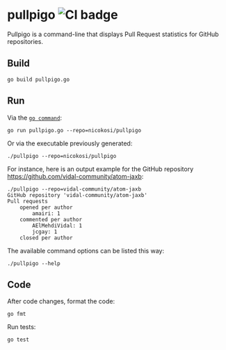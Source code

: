 # pullpigo ![CI badge](https://github.com/nicokosi/pullpigo/workflows/CI/badge.svg)

Pullpigo is a command-line that displays Pull Request statistics for GitHub repositories.

## Build

    go build pullpigo.go

## Run

Via the [`go command`](https://golang.org/cmd/go/):

    go run pullpigo.go --repo=nicokosi/pullpigo

Or via the executable previously generated:

    ./pullpigo --repo=nicokosi/pullpigo

For instance, here is an output example for the GitHub repository https://github.com/vidal-community/atom-jaxb:

    ./pullpigo --repo=vidal-community/atom-jaxb
    GitHub repository 'vidal-community/atom-jaxb'
    Pull requests
        opened per author
            amairi: 1
        commented per author
            AElMehdiVidal: 1
            jcgay: 1
        closed per author

The available command options can be listed this way:

    ./pullpigo --help

## Code

After code changes, format the code:

    go fmt

Run tests:

    go test

